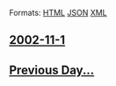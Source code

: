 
Formats: [HTML](2002/11/1/index.html)  [JSON](2002/11/1/index.json)  [XML](2002/11/1/index.xml)  

## [2002-11-1](/news/2002/11/1/index.md)

## [Previous Day...](/news/2002/10/31/index.md)


